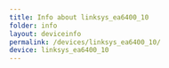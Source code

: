 ```yaml
---
title: Info about linksys_ea6400_10
folder: info
layout: deviceinfo
permalink: /devices/linksys_ea6400_10/
device: linksys_ea6400_10
---
```

